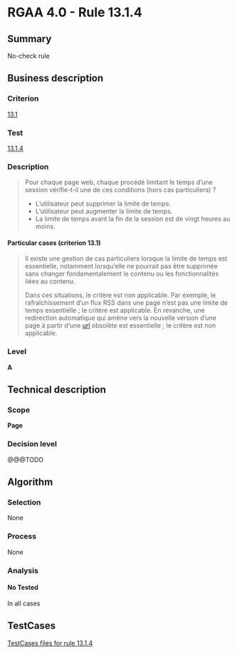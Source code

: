 # RGAA 4.0 - Rule 13.1.4

## Summary
No-check rule


## Business description

### Criterion
[13.1](https://www.numerique.gouv.fr/publications/rgaa-accessibilite/methode/criteres/#crit-13-1)

### Test
[13.1.4](https://www.numerique.gouv.fr/publications/rgaa-accessibilite/methode/criteres/#test-13-1-4)

### Description
> Pour chaque page web, chaque procédé limitant le temps d’une session vérifie-t-il une de ces conditions (hors cas particuliers) ?
> 
> * L’utilisateur peut supprimer la limite de temps.
> * L’utilisateur peut augmenter la limite de temps.
> * La limite de temps avant la fin de la session est de vingt heures au moins.

#### Particular cases (criterion 13.1)
> Il existe une gestion de cas particuliers lorsque la limite de temps est essentielle, notamment lorsqu’elle ne pourrait pas être supprimée sans changer fondamentalement le contenu ou les fonctionnalités liées au contenu.
> 
> Dans ces situations, le critère est non applicable. Par exemple, le rafraîchissement d’un flux RSS dans une page n’est pas une limite de temps essentielle ; le critère est applicable. En revanche, une redirection automatique qui amène vers la nouvelle version d’une page à partir d’une [url](https://www.numerique.gouv.fr/publications/rgaa-accessibilite/methode/glossaire/#url) obsolète est essentielle ; le critère est non applicable.

### Level
**A**


## Technical description

### Scope
**Page**

### Decision level
@@@TODO


## Algorithm

### Selection
None

### Process
None

### Analysis

#### No Tested
In all cases


##  TestCases

[TestCases files for rule 13.1.4](https://gitlab.com/asqatasun/Asqatasun/-/tree/v5/rules/rules-rgaa4.0/src/test/resources/testcases/rgaa40//Rgaa40Rule130104/)


